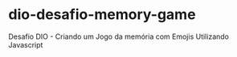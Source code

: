 # dio-desafio-memory-game
Desafio DIO - Criando um Jogo da memória com Emojis Utilizando Javascript
